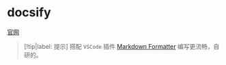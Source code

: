 # docsify

[官网](https://docsify.js.org/)

> [!tip|label: 提示]
> 搭配 `VSCode` 插件 [Markdown Formatter](https://marketplace.visualstudio.com/items?itemName=IricBing.iricbing-markdown-formatter) 编写更流畅，自研的。
